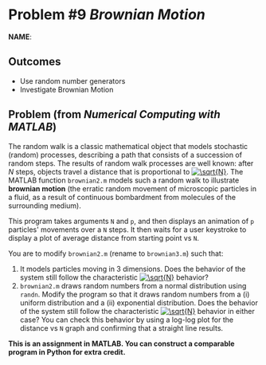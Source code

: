 Problem \#9 *Brownian Motion* 
=======================

**NAME**:

Outcomes 
--------

-   Use random number generators
-   Investigate Brownian Motion

## Problem (from *Numerical Computing with MATLAB*)
The random walk is a classic mathematical object that models stochastic (random) processes, describing a path that consists of a succession of random steps. The results of random walk processes are well known: after *N* steps, objects travel a distance that is proportional to <a href="https://www.codecogs.com/eqnedit.php?latex=\sqrt{N}" target="_blank"><img src="https://latex.codecogs.com/gif.latex?\sqrt{N}" title="\sqrt{N}" /></a>. 
The MATLAB function `brownian2.m` models such a random walk to illustrate **brownian motion** (the erratic random movement of microscopic particles in a fluid, as a result of continuous bombardment from molecules of the surrounding medium). 

This program takes arguments `N` and `p`, and then displays an animation of `p` particles' movements over a `N` steps. It then waits for a user keystroke to display a plot of average distance from starting point vs `N`. 

You are to modify `brownian2.m` (rename to `brownian3.m`) such that:

1. It models particles moving in 3 dimensions. Does the behavior of the system still follow the characteristic <a href="https://www.codecogs.com/eqnedit.php?latex=\sqrt{N}" target="_blank"><img src="https://latex.codecogs.com/gif.latex?\sqrt{N}" title="\sqrt{N}" /></a> behavior?
2. `brownian2.m` draws random numbers from a normal distribution using `randn`. Modify the program so that it draws random numbers from a (i) uniform distribution and a (ii) exponential distribution. Does the behavior of the system still follow the characteristic <a href="https://www.codecogs.com/eqnedit.php?latex=\sqrt{N}" target="_blank"><img src="https://latex.codecogs.com/gif.latex?\sqrt{N}" title="\sqrt{N}" /></a> behavior in either case? You can check this behavior by using a log-log plot for the distance vs `N` graph and confirming that a straight line results.

**This is an assignment in MATLAB. You can construct a comparable program in Python for extra credit.**  
